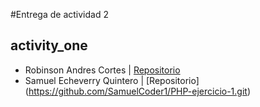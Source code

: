 #Entrega de actividad 2

## activity_one
- Robinson Andres Cortes | [Repositorio](URL_del_repo)
- Samuel Echeverry Quintero | [Repositorio] (https://github.com/SamuelCoder1/PHP-ejercicio-1.git)
